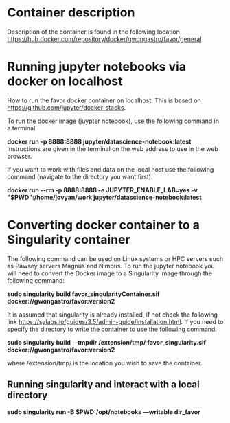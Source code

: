 # Container description

Description of the container is found in the following location https://hub.docker.com/repository/docker/gwongastro/favor/general

# Running jupyter notebooks via docker on localhost

How to run the favor docker container on localhost.  This is based on https://github.com/jupyter/docker-stacks.

To run the docker image (juypter notebook), use the following command in a terminal.

**docker run -p 8888:8888 jupyter/datascience-notebook:latest**
Instructions are given in the terminal on the web address to use in the web browser.

If you want to work with files and data on the local host use the following command (navigate to the directory you want first).

**docker run --rm -p 8888:8888 -e JUPYTER_ENABLE_LAB=yes -v "$PWD":/home/jovyan/work jupyter/datascience-notebook:latest**



# Converting docker container to a Singularity container

The following command can be used on Linux systems or HPC servers such as Pawsey servers Magnus and Nimbus.
To run the jupyter notebook you will need to convert the Docker image to a Singularity image through the following command:

**sudo singularity build favor_singularityContainer.sif docker://gwongastro/favor:version2**

It is assumed that singularity is already installed, if not check the following link https://sylabs.io/guides/3.5/admin-guide/installation.html.  If you need to specify the directory to write the container to use the following command:

**sudo singularity build --tmpdir /extension/tmp/ favor_singularity.sif docker://gwongastro/favor:version2**

where /extension/tmp/ is the location you wish to save the container.

## Running singularity and interact with a local directory

**sudo singularity run -B $PWD:/opt/notebooks —writable dir_favor**


